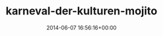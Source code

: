 ---
title:		"karneval-der-kulturen-mojito"
type:		"upload"
description:		"TBC"
date:		"2014-06-07 16:56:16+00:00"
album:		"events"
filename:		"karneval-der-kulturen-mojito.md"
series:		""
cl_public_id:		"events/karneval-der-kulturen-mojito"
cl_version:		1497002606
format:		"tiff"
bytes:		6706188
width:		2158
height:		1440
exposure_mode:		"Auto"
program:		"Aperture-priority AE"
aperture:		"4.0"
focal_length:		"50.0 mm"
iso:		"100"
shutter_speed:		"1/320"
metering:		"Multi-segment"
flash:		"Off, Did not fire"
white_balance:		"Custom"
colour_temp:		"5850"
has_crop:		"false"
orientation:		"Horizontal (normal)"
camera_model:		"NIKON D800"
lens_info:		"0mm f/0"
artist:		"No artist info"
x_resolution:		"300"
y_resolution:		"300"
---